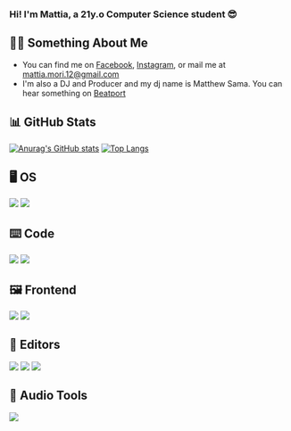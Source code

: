 ### Hi! I'm Mattia, a 21y.o Computer Science student :sunglasses:
🙋‍♂️ Something About Me
---

<!-- Actual text -->

- You can find me on [Facebook][1], [Instagram][2], or mail me at [mattia.mori.12@gmail.com](mailto:mattia.mori.12@gmai.com)
- I'm also a DJ and Producer and my dj name is Matthew Sama. You can hear something on [Beatport][3]

<!-- Links to my social media accounts -->

[1]: https://www.facebook.com/matthewsamadj/
[2]: https://www.instagram.com/matthewsama_/
[3]: https://www.beatport.com/artist/matthew-sama/803726

:bar_chart: GitHub Stats
---

[![Anurag's GitHub stats](https://github-readme-stats.vercel.app/api?username=mattiamori&theme=dark)](https://github.com/anuraghazra/github-readme-stats)
[![Top Langs](https://github-readme-stats.vercel.app/api/top-langs/?username=mattiamori&theme=dark&langs_count=5)](https://github.com/anuraghazra/github-readme-stats)

<!--
🧰 Currently Learning
---

![](https://img.shields.io/badge/-Python-informational?style=for-the-badge&logo=python&logoColor=white&color=3776ab)
-->

:desktop_computer: OS
---

![](https://img.shields.io/badge/-Windows_10-informational?style=for-the-badge&logo=windows&logoColor=white&color=00599C)
![](https://img.shields.io/badge/-MacOS-informational?style=for-the-badge&logo=apple&logoColor=white&color=000000)

⌨️ Code
---

![](https://img.shields.io/badge/-Java-informational?style=for-the-badge&logo=java&logoColor=white&color=FF4D00)
![](https://img.shields.io/badge/-Python-informational?style=for-the-badge&logo=python&logoColor=white&color=3776ab)

🖼️ Frontend
---

![](https://img.shields.io/badge/-HTML5-informational?style=for-the-badge&logo=html5&logoColor=white&color=E34F26)
![](https://img.shields.io/badge/-CSS3-informational?style=for-the-badge&logo=css3&logoColor=white&color=1572b6)

📝 Editors
---

![](https://img.shields.io/badge/-Visual_Studio_Code-informational?style=for-the-badge&logo=visual-studio-code&logoColor=white&color=007ACC)
![](https://img.shields.io/badge/-IntelliJ_IDEA-informational?style=for-the-badge&logo=intellij-idea&logoColor=white&color=000000)
![](https://img.shields.io/badge/-PyCharm-informational?style=for-the-badge&logo=pycharm&logoColor=white&color=000000)

🎼 Audio Tools
---

![](https://img.shields.io/badge/-Ableton_Live-informational?style=for-the-badge&logo=ableton-live&logoColor=white&color=000000)
